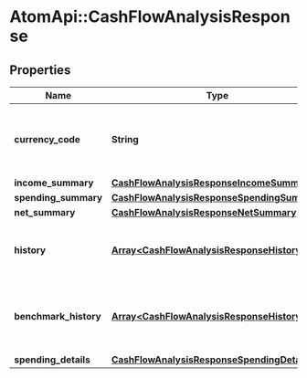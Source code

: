 # AtomApi::CashFlowAnalysisResponse

## Properties
Name | Type | Description | Notes
------------ | ------------- | ------------- | -------------
**currency_code** | **String** | Currency associated with monetary response values | 
**income_summary** | [**CashFlowAnalysisResponseIncomeSummary**](CashFlowAnalysisResponseIncomeSummary.md) |  | 
**spending_summary** | [**CashFlowAnalysisResponseSpendingSummary**](CashFlowAnalysisResponseSpendingSummary.md) |  | 
**net_summary** | [**CashFlowAnalysisResponseNetSummary**](CashFlowAnalysisResponseNetSummary.md) |  | 
**history** | [**Array&lt;CashFlowAnalysisResponseHistory&gt;**](CashFlowAnalysisResponseHistory.md) | Cash flow values over time during the base period | [optional] 
**benchmark_history** | [**Array&lt;CashFlowAnalysisResponseHistory&gt;**](CashFlowAnalysisResponseHistory.md) | Cash flow values over time during the benchmark period | [optional] 
**spending_details** | [**CashFlowAnalysisResponseSpendingDetails**](CashFlowAnalysisResponseSpendingDetails.md) |  | [optional] 



